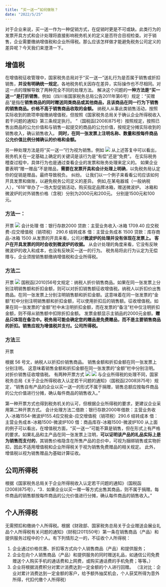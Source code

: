 ```yaml
---
title: “买一送一”如何做账？
date: "2022/5/25"
---
```

对于企业来说，买一送一作为一种促销方式，在促销时更是不可或缺。此类行为的发票开具方式和会计处理将直接影响税务机关的定义是否符合目视检查。对于销售，企业需要缴纳增值税和企业所得税。那么应该怎样做才能避免税务公司定义的差异呢？今天我们来澄清一下。
## 增值税
在增值税征收管理中，国家税务总局对于“买一送一”送礼行为是否属于销售或折扣销售，**并没有明确统一规定**。各地税务机关因存在差异，实际操作也不尽相同。对这一点的理解导致了两种完全不同的处理方法。
解决这个问题的**一种方法是“买一送一”是打折销售**。例如（四川省国家税务总局公告2011年第6号）规定：“买赠品”是指在**销售商品的同时赠送同类商品或其他商品，且该商品在同一行为下销售的销售商品。价格不高于销售商品收取的金额。**
纳税人从事此类销售活动，按照实际收到的款项申报缴纳增值税，但按照《国家税务总局关于确认企业所得税收入若干问题的通知》第三条规定执行。 ”（国税函[2008]875号）按照规定，按照已售出商品的公允价值和与销售一起提交的商品的公允价值，按规定分摊实际收到的销售收入，确认销售收入。 **同时，在同一张发票上注明名称、数量和按每件商品公允价值比例分摊确认的价格和金额。**

 <!-- more -->

另一种处理方法是将“买一送一”行为视为销售。例如
![](/images/6947922aly4gs5tc8zkqlj20bs0kqgmq.jpg)
从上述答复中可以看出，税务机关在一定基础上确定的关键词是该行为是“有偿”还是“免费”。
在实际税务稽查过程中，具体行为也是通过查看企业的发票和账务处理来定义的。 如果企业要表明“赠一赠品”不是赠品，**需要在发票开具和会计处理上明确**，以免税务局认定你的促销是赠品，最终导致税负。 纠纷。
让我们以一个例子来看看公司应该如何开具发票和做账，以避免税务公司定义的差异。
例如,在某电器城（一般纳税人），“618”举办了一场大型促销活动，购买指定品牌冰箱，赠送微波炉。 冰箱和微波炉的对外销售价格（含税）分别为2000元和200元。 分别是1500元和100元。
### 方法一：
开票
![](/images/6947922aly4gs5tc8rm60j20he09sweg.jpg)
会计处理
借：银行存款2000
贷款：主营业务收入-冰箱           1709.40
     应交税费-应交增值税（销项税）  290.6
结转成本
借：主营业务成本                  1500
贷款：库存商品-冰箱               1500
从发票的开具来看，公司对**微波炉的处理并没有体现在发票上。 客户在开具发票的同时会收到微波炉的收据。**
从会计处理的角度来看，它没有反映微波炉的收入和成本，也没有反映买一送一的行为。 税务局将此行为认定为无偿赠与，企业须按销售额缴纳增值税和企业所得税。

### 方法二
开票
![](/images/6947922aly4gs5tc8ujdkj20hr09uglk.jpg)
国税函[2010]56号文规定：纳税人折价销售商品。如果在同一张发票上分别注明销售额和折扣金额，则可以对折扣销售额征收增值税。纳税人以折扣价出售商品。在同一张发票上分别注明销售额和折扣金额。这意味着在同一张发票的“金额”栏中分别注明销售额和折扣金额，可以使用折扣后的销售额。征收增值税。如果在同一张发票的“金额”栏中未注明折扣金额，而在发票的“备注”栏中仅注明折扣金额，则不得从销售额中扣除折扣金额。
发票金额显示主销品的2000元金额。**赠品只体现在备注中。税务局可能会确定您的赠品是免费赠品，而不是主要销售商品的折扣。销售应视为增值税并支付。公司所得税。**

### 方法三
开票

根据 56 号文，纳税人以折扣价销售商品。 销售金额和折扣金额在同一张发票上分别注明。 这意味着销售金额和折扣金额在同一张发票的“金额”栏中分别注明。 对折价销售征收增值税。
有两种开票方式
![](/images/6947922aly4gs5tc8w2c7j20hg09tq2x.jpg)
![](/images/6947922aly4gs5tc8ue8bj20hm09mjre.jpg)
与企业所得税的处理不同，国家税务总局《关于企业所得税收入认定若干问题的通知》（国税函[2008]875号）规定，“销售自有产品的企业以买一送一的形式不属于捐赠，销售总额应按每件商品的公允价值进行分摊，确认每件商品的销售收入。”

第一种开票方式也得到税务机关的认可，但根据企业所得税的要求，更建议企业采用第二种开票方式。
会计处理方法二借款：银行存款2000年借款：主营业务收入-冰箱1554-微波炉155.4应交税金-应交增值税（销项税）290.6
结转成本
借：主营业务成本-冰箱1500-微波炉100 借：商品库存-冰箱1500-微波炉100
从上面的例子可以看出，在增值税方面，“买一送一”可能不算是销售，但在形式上有严格的要求。如果礼品和主产品在同一张发票上注明，**可以证明该产品的礼品实际上是为销售而支付的**，其销售价格隐含在所售产品的总价中，可视为捆绑销售或实物折扣，因此不适用增值税和企业所得税关于视为销售免费赠品的相关规定。
此外，增值税以视为销售赠品为基础计算征收。

## 公司所得税

根据《国家税务总局关于企业所得税收入认定若干问题的通知》（国税函[2008]875号），“3．如果企业以买一赠一等方式出售其商品，则不属于捐赠。每件商品的销售额按每件商品的公允价值进行分摊，确认每件商品的销售收入。”
## 个人所得税

无需预扣和缴纳个人所得税。根据《财政部、国家税务总局关于企业赠送会展业礼品个人所得税有关问题的通知》（财税[2011]50号）第一条在销售商品（产品）和提供服务过程中的个人。有下列情形之一的，不征收个人所得税：

1. 企业通过价格优惠、折扣等方式向个人销售商品（产品）和提供服务；
2. 企业在向个人销售商品（产品）和提供服务的同时赠送礼品，如通信公司免费赠送个人购买手机的通话费和上网费，或购买通话费的手机免费；等等。）
3. 企业将根据消费积分对累计消费达到一定金额的个人进行回赠。 （注对比：企业对累计消费达到一定金额的客户，给予额外抽奖机会，个人获奖所得为意外所得，代扣代缴个人所得税）